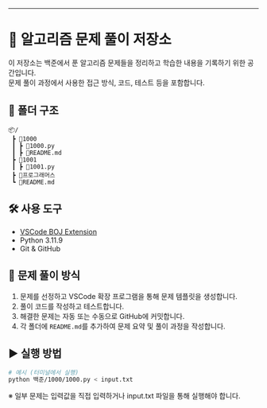 ## 
---

# 🧠 알고리즘 문제 풀이 저장소

이 저장소는 백준에서 푼 알고리즘 문제들을 정리하고 학습한 내용을 기록하기 위한 공간입니다.  
문제 풀이 과정에서 사용한 접근 방식, 코드, 테스트 등을 포함합니다.

## 📁 폴더 구조

```
📦/
 ┣ 📂1000
 ┃ ┣ 📜1000.py
 ┃ ┣ 📜README.md
 ┣ 📂1001
 ┃ ┣ 📜1001.py
 ┣ 📂프로그래머스
 ┗ 📜README.md
```

## 🛠️ 사용 도구

- [VSCode BOJ Extension](https://marketplace.visualstudio.com/items?itemName=junwoo.boj-vscode)  
- Python 3.11.9 
- Git & GitHub  

## 🧩 문제 풀이 방식

1. 문제를 선정하고 VSCode 확장 프로그램을 통해 문제 템플릿을 생성합니다.
2. 풀이 코드를 작성하고 테스트합니다.
3. 해결한 문제는 자동 또는 수동으로 GitHub에 커밋합니다.
4. 각 폴더에 `README.md`를 추가하여 문제 요약 및 풀이 과정을 작성합니다.

## ▶️ 실행 방법

```bash
# 예시 (터미널에서 실행)
python 백준/1000/1000.py < input.txt
```

※ 일부 문제는 입력값을 직접 입력하거나 input.txt 파일을 통해 실행해야 합니다.
